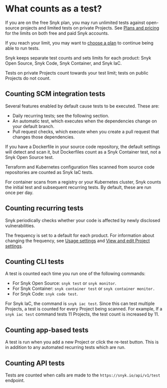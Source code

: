 # What counts as a test?

If you are on the free Snyk plan, you may run unlimited tests against open-source projects and limited tests on private Projects. See [Plans and pricing](https://snyk.io/plans?\_gl=1\*1d4rb1a\*\_ga\*NzI0Mjg1NDM2LjE2OTAzNzU5NDk.\*\_ga\_X9SH3KP7B4\*MTY5MzYxOTc2NC4xMzIuMS4xNjkzNjE5ODA1LjAuMC4w) for the limits on both free and paid Snyk accounts.

If you reach your limit, you may want to [choose a plan](https://snyk.io/plans?\_gl=1\*1d4rb1a\*\_ga\*NzI0Mjg1NDM2LjE2OTAzNzU5NDk.\*\_ga\_X9SH3KP7B4\*MTY5MzYxOTc2NC4xMzIuMS4xNjkzNjE5ODA1LjAuMC4w) to continue being able to run tests.

Snyk keeps separate test counts and sets limits for each product: Snyk Open Source, Snyk Code, Snyk Container, and Snyk IaC.

Tests on private Projects count towards your test limit; tests on public Projects do not count.

## Counting SCM integration tests

Several features enabled by default cause tests to be executed. These are:

* Daily recurring tests; see the following section.
* An automatic test, which executes when the dependencies change on your default branch.
* Pull request checks, which execute when you create a pull request that changes those dependencies.

If you have a Dockerfile in your source code repository, the default settings will detect and scan it, but Dockerfiles count as a Snyk Container test, not a Snyk Open Source test.

Terraform and Kubernetes configuration files scanned from source code repositories are counted as Snyk IaC tests.

For container scans from a registry or your Kubernetes cluster, Snyk counts the initial test and subsequent recurring tests. By default, these are run once per day.

## Counting recurring tests

Snyk periodically checks whether your code is affected by newly disclosed vulnerabilities.

The frequency is set to a default for each product. For information about changing the frequency, see [Usage settings](../snyk-admin/manage-settings/usage-settings.md) and [View and edit Project settings](../manage-issues/snyk-projects/view-and-edit-project-settings.md).

## Counting CLI tests

A test is counted each time you run one of the following commands:

* For Snyk Open Source: `snyk test` or `snyk monitor`.
* For Snyk Container: `snyk container test` or `snyk container monitor.`
* For Snyk Code: `snyk code test`.

For Snyk IaC, the command is `snyk iac test`. Since this can test multiple Projects, a test is counted for every Project being scanned. For example, If a `snyk iac test` command tests 11 Projects, the test count is increased by 11.

## Counting app-based tests

A test is run when you add a new Project or click the re-test button. This is in addition to any automated recurring tests which are run.

## Counting API tests

Tests are counted when calls are made to the `https://snyk.io/api/v1/test` endpoint.
